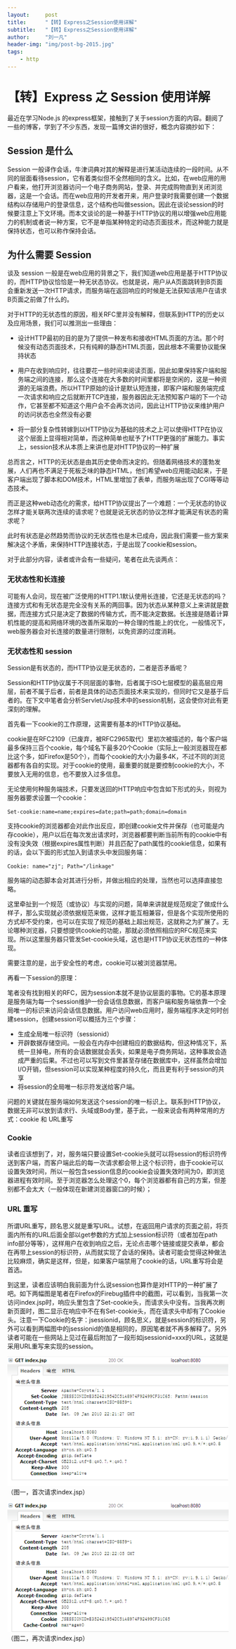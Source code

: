 ```yaml
---
layout:     post
title:      "【转】Express之Session使用详解"
subtitle:   "【转】Express之Session使用详解"
author:     "刘一凡"
header-img: "img/post-bg-2015.jpg"
tags:
    - http
---
```


# 【转】Express 之 Session 使用详解

最近在学习Node.js 的express框架，接触到了关于session方面的内容。翻阅了一些的博客，学到了不少东西，发现一篇博文讲的很好，概念内容摘抄如下：

## Session 是什么

Session 一般译作会话，牛津词典对其的解释是进行某活动连续的一段时间。从不同的层面看待session，它有着类似但不全然相同的含义。比如，在web应用的用户看来，他打开浏览器访问一个电子商务网站，登录、并完成购物直到关闭浏览器，这是一个会话。而在web应用的开发者开来，用户登录时我需要创建一个数据结构以存储用户的登录信息，这个结构也叫做session。因此在谈论session的时候要注意上下文环境。而本文谈论的是一种基于HTTP协议的用以增强web应用能力的机制或者说一种方案，它不是单指某种特定的动态页面技术，而这种能力就是保持状态，也可以称作保持会话。

## 为什么需要 Session

谈及 session 一般是在web应用的背景之下，我们知道web应用是基于HTTP协议的，而HTTP协议恰恰是一种无状态协议。也就是说，用户从A页面跳转到B页面会重新发送一次HTTP请求，而服务端在返回响应的时候是无法获知该用户在请求B页面之前做了什么的。

对于HTTP的无状态性的原因，相关RFC里并没有解释，但联系到HTTP的历史以及应用场景，我们可以推测出一些理由：

- 设计HTTP最初的目的是为了提供一种发布和接收HTML页面的方法。那个时候没有动态页面技术，只有纯粹的静态HTML页面，因此根本不需要协议能保持状态

- 用户在收到响应时，往往要花一些时间来阅读页面，因此如果保持客户端和服务端之间的连接，那么这个连接在大多数的时间里都将是空闲的，这是一种资源的无端浪费。所以HTTP原始的设计是默认短连接，即客户端和服务端完成一次请求和响应之后就断开TCP连接，服务器因此无法预知客户端的下一个动作，它甚至都不知道这个用户会不会再次访问，因此让HTTP协议来维护用户的访问状态也全然没有必要

- 将一部分复杂性转嫁到以HTTP协议为基础的技术之上可以使得HTTP在协议这个层面上显得相对简单，而这种简单也赋予了HTTP更强的扩展能力。事实上，session技术从本质上来讲也是对HTTP协议的一种扩展

总而言之，HTTP的无状态是由其历史使命而决定的。但随着网络技术的蓬勃发展，人们再也不满足于死板乏味的静态HTML，他们希望web应用能动起来，于是客户端出现了脚本和DOM技术，HTML里增加了表单，而服务端出现了CGI等等动态技术。

而正是这种web动态化的需求，给HTTP协议提出了一个难题：一个无状态的协议怎样才能关联两次连续的请求呢？也就是说无状态的协议怎样才能满足有状态的需求呢？

此时有状态是必然趋势而协议的无状态性也是木已成舟，因此我们需要一些方案来解决这个矛盾，来保持HTTP连接状态，于是出现了cookie和session。

对于此部分内容，读者或许会有一些疑问，笔者在此先谈两点：

### 无状态性和长连接

可能有人会问，现在被广泛使用的HTTP1.1默认使用长连接，它还是无状态的吗？
连接方式和有无状态是完全没有关系的两回事。因为状态从某种意义上来讲就是数据，而连接方式只是决定了数据的传输方式，而不能决定数据。长连接是随着计算机性能的提高和网络环境的改善所采取的一种合理的性能上的优化，一般情况下，web服务器会对长连接的数量进行限制，以免资源的过度消耗。

### 无状态性和 session

Session是有状态的，而HTTP协议是无状态的，二者是否矛盾呢？

Session和HTTP协议属于不同层面的事物，后者属于ISO七层模型的最高层应用层，前者不属于后者，前者是具体的动态页面技术来实现的，但同时它又是基于后者的。在下文中笔者会分析Servlet/Jsp技术中的session机制，这会使你对此有更深刻的理解。

首先看一下cookie的工作原理，这需要有基本的HTTP协议基础。

cookie是在RFC2109（已废弃，被RFC2965取代）里初次被描述的，每个客户端最多保持三百个cookie，每个域名下最多20个Cookie（实际上一般浏览器现在都比这个多，如Firefox是50个），而每个cookie的大小为最多4K，不过不同的浏览器都有各自的实现。对于cookie的使用，最重要的就是要控制cookie的大小，不要放入无用的信息，也不要放入过多信息。

无论使用何种服务端技术，只要发送回的HTTP响应中包含如下形式的头，则视为服务器要求设置一个cookie：

```
Set-cookie:name=name;expires=date;path=path;domain=domain
```

支持cookie的浏览器都会对此作出反应，即创建cookie文件并保存（也可能是内存cookie），用户以后在每次发出请求时，浏览器都要判断当前所有的cookie中有没有没失效（根据expires属性判断）并且匹配了path属性的cookie信息，如果有的话，会以下面的形式加入到请求头中发回服务端：

```
Cookie: name="zj"; Path="/linkage"
```

服务端的动态脚本会对其进行分析，并做出相应的处理，当然也可以选择直接忽略。

这里牵扯到一个规范（或协议）与实现的问题，简单来讲就是规范规定了做成什么样子，那么实现就必须依据规范来做，这样才能互相兼容，但是各个实现所使用的方式却不受约束，也可以在实现了规范的基础上超出规范，这就称之为扩展了。无论哪种浏览器，只要想提供cookie的功能，那就必须依照相应的RFC规范来实现。所以这里服务器只管发Set-cookie头域，这也是HTTP协议无状态性的一种体现。

需要注意的是，出于安全性的考虑，cookie可以被浏览器禁用。

再看一下session的原理：

笔者没有找到相关的RFC，因为session本就不是协议层面的事物。它的基本原理是服务端为每一个session维护一份会话信息数据，而客户端和服务端依靠一个全局唯一的标识来访问会话信息数据。用户访问web应用时，服务端程序决定何时创建session，创建session可以概括为三个步骤：

- 生成全局唯一标识符（sessionid）
- 开辟数据存储空间。一般会在内存中创建相应的数据结构，但这种情况下，系统一旦掉电，所有的会话数据就会丢失，如果是电子商务网站，这种事故会造成严重的后果。不过也可以写到文件里甚至存储在数据库中，这样虽然会增加I/O开销，但session可以实现某种程度的持久化，而且更有利于session的共享
- 将session的全局唯一标示符发送给客户端。

问题的关键就在服务端如何发送这个session的唯一标识上。联系到HTTP协议，数据无非可以放到请求行、头域或Body里，基于此，一般来说会有两种常用的方式：cookie 和 URL重写

### Cookie

读者应该想到了，对，服务端只要设置Set-cookie头就可以将session的标识符传送到客户端，而客户端此后的每一次请求都会带上这个标识符，由于cookie可以设置失效时间，所以一般包含session信息的cookie会设置失效时间为0，即浏览器进程有效时间。至于浏览器怎么处理这个0，每个浏览器都有自己的方案，但差别都不会太大（一般体现在新建浏览器窗口的时候）；

### URL 重写

所谓URL重写，顾名思义就是重写URL。试想，在返回用户请求的页面之前，将页面内所有的URL后面全部以get参数的方式加上session标识符（或者加在path info部分等等），这样用户在收到响应之后，无论点击哪个链接或提交表单，都会在再带上session的标识符，从而就实现了会话的保持。读者可能会觉得这种做法比较麻烦，确实是这样，但是，如果客户端禁用了cookie的话，URL重写将会是首选。

到这里，读者应该明白我前面为什么说session也算作是对HTTP的一种扩展了吧。如下两幅图是笔者在Firefox的Firebug插件中的截图，可以看到，当我第一次访问index.jsp时，响应头里包含了Set-cookie头，而请求头中没有。当我再次刷新页面时，图二显示在响应中不在有Set-cookie头，而在请求头中却有了Cookie头。注意一下Cookie的名字：jsessionid，顾名思义，就是session的标识符，另外可以看到两幅图中的jsessionid的值是相同的，原因笔者就不再多解释了。另外读者可能在一些网站上见过在最后附加了一段形如jsessionid=xxx的URL，这就是采用URL重写来实现的session。

![1](/img/in-post/post-session/1.PNG)
（图一，首次请求index.jsp）

![2](/img/in-post/post-session/2.PNG)
（图二，再次请求index.jsp）
